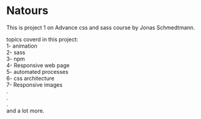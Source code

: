 # Natours

This is project 1 on Advance css and sass course by Jonas Schmedtmann.  

topics coverd in this project:  
1- animation  
2- sass   
3- npm  
4- Responsive web page  
5- automated processes  
6- css architecture  
7- Responsive images    
.   
.   
.   
and a lot more. 
